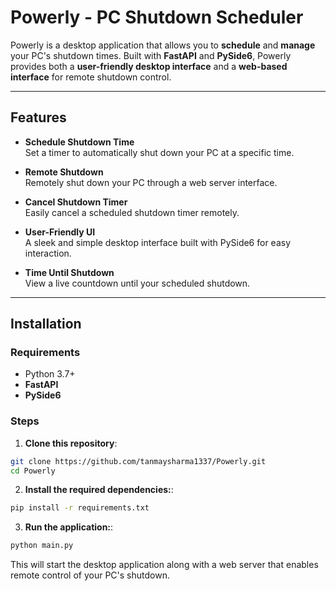 # Powerly - PC Shutdown Scheduler

Powerly is a desktop application that allows you to **schedule** and **manage** your PC's shutdown times. Built with **FastAPI** and **PySide6**, Powerly provides both a **user-friendly desktop interface** and a **web-based interface** for remote shutdown control.

---

## Features

- **Schedule Shutdown Time**  
  Set a timer to automatically shut down your PC at a specific time.

- **Remote Shutdown**  
  Remotely shut down your PC through a web server interface.

- **Cancel Shutdown Timer**  
  Easily cancel a scheduled shutdown timer remotely.

- **User-Friendly UI**  
  A sleek and simple desktop interface built with PySide6 for easy interaction.

- **Time Until Shutdown**  
  View a live countdown until your scheduled shutdown.

---

## Installation

### Requirements

- Python 3.7+
- **FastAPI**
- **PySide6**

### Steps

1. **Clone this repository**:

 ```bash
 git clone https://github.com/tanmaysharma1337/Powerly.git
 cd Powerly
 ```

2. **Install the required dependencies:**:

  ```bash
  pip install -r requirements.txt
  ```

3. **Run the application:**:

  ```bash
  python main.py
  ```
  This will start the desktop application along with a web server that enables remote control of your PC's shutdown.
  

